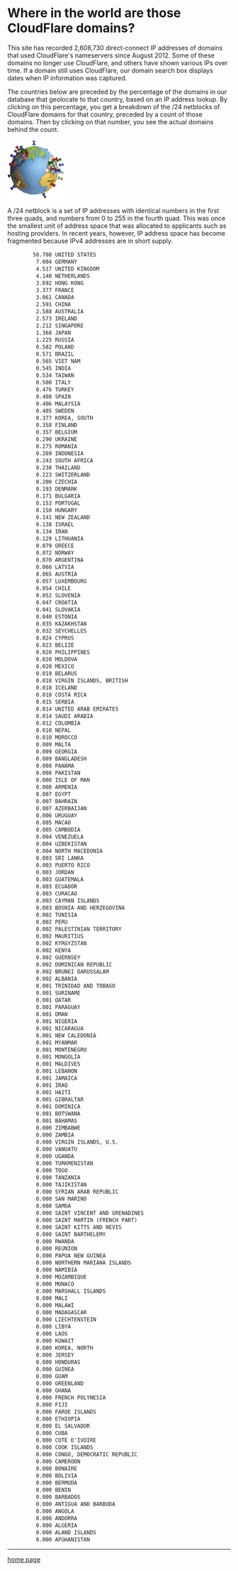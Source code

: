 # Where in the world are those CloudFlare domains?


This site has recorded 2,608,730 direct-connect IP addresses of domains that used CloudFlare's nameservers since August 2012. Some of these domains no longer use CloudFlare, and others have shown various IPs over time. If a domain still uses CloudFlare, our domain search box displays dates when IP information was captured.

The countries below are preceded by the percentage of the domains in our database that geolocate to that country, based on an IP address lookup. By clicking on this percentage, you get a breakdown of the /24 netblocks of CloudFlare domains for that country, preceded by a count of those domains. Then by clicking on that number, you see the actual domains behind the count.

![](img/geoip.gif)

A /24 netblock is a set of IP addresses with identical numbers in the first three quads, and numbers from 0 to 255 in the fourth quad. This was once the smallest unit of address space that was allocated to applicants such as hosting providers. In recent years, however, IP address space has become fragmented because IPv4 addresses are in short supply.


```
        50.708 UNITED STATES
         7.004 GERMANY
         4.517 UNITED KINGDOM
         4.140 NETHERLANDS
         3.692 HONG KONG
         3.377 FRANCE
         3.061 CANADA
         2.591 CHINA
         2.588 AUSTRALIA
         2.573 IRELAND
         2.212 SINGAPORE
         1.368 JAPAN
         1.225 RUSSIA
         0.582 POLAND
         0.571 BRAZIL
         0.565 VIET NAM
         0.545 INDIA
         0.534 TAIWAN
         0.500 ITALY
         0.476 TURKEY
         0.408 SPAIN
         0.406 MALAYSIA
         0.405 SWEDEN
         0.377 KOREA, SOUTH
         0.358 FINLAND
         0.357 BELGIUM
         0.290 UKRAINE
         0.275 ROMANIA
         0.269 INDONESIA
         0.243 SOUTH AFRICA
         0.238 THAILAND
         0.223 SWITZERLAND
         0.200 CZECHIA
         0.193 DENMARK
         0.171 BULGARIA
         0.153 PORTUGAL
         0.150 HUNGARY
         0.141 NEW ZEALAND
         0.138 ISRAEL
         0.134 IRAN
         0.129 LITHUANIA
         0.079 GREECE
         0.072 NORWAY
         0.070 ARGENTINA
         0.066 LATVIA
         0.065 AUSTRIA
         0.057 LUXEMBOURG
         0.054 CHILE
         0.052 SLOVENIA
         0.047 CROATIA
         0.041 SLOVAKIA
         0.040 ESTONIA
         0.035 KAZAKHSTAN
         0.032 SEYCHELLES
         0.024 CYPRUS
         0.023 BELIZE
         0.020 PHILIPPINES
         0.020 MOLDOVA
         0.020 MEXICO
         0.019 BELARUS
         0.018 VIRGIN ISLANDS, BRITISH
         0.018 ICELAND
         0.018 COSTA RICA
         0.015 SERBIA
         0.014 UNITED ARAB EMIRATES
         0.014 SAUDI ARABIA
         0.012 COLOMBIA
         0.010 NEPAL
         0.010 MOROCCO
         0.009 MALTA
         0.009 GEORGIA
         0.009 BANGLADESH
         0.008 PANAMA
         0.008 PAKISTAN
         0.008 ISLE OF MAN
         0.008 ARMENIA
         0.007 EGYPT
         0.007 BAHRAIN
         0.007 AZERBAIJAN
         0.006 URUGUAY
         0.005 MACAO
         0.005 CAMBODIA
         0.004 VENEZUELA
         0.004 UZBEKISTAN
         0.004 NORTH MACEDONIA
         0.003 SRI LANKA
         0.003 PUERTO RICO
         0.003 JORDAN
         0.003 GUATEMALA
         0.003 ECUADOR
         0.003 CURACAO
         0.003 CAYMAN ISLANDS
         0.003 BOSNIA AND HERZEGOVINA
         0.002 TUNISIA
         0.002 PERU
         0.002 PALESTINIAN TERRITORY
         0.002 MAURITIUS
         0.002 KYRGYZSTAN
         0.002 KENYA
         0.002 GUERNSEY
         0.002 DOMINICAN REPUBLIC
         0.002 BRUNEI DARUSSALAM
         0.002 ALBANIA
         0.001 TRINIDAD AND TOBAGO
         0.001 SURINAME
         0.001 QATAR
         0.001 PARAGUAY
         0.001 OMAN
         0.001 NIGERIA
         0.001 NICARAGUA
         0.001 NEW CALEDONIA
         0.001 MYANMAR
         0.001 MONTENEGRO
         0.001 MONGOLIA
         0.001 MALDIVES
         0.001 LEBANON
         0.001 JAMAICA
         0.001 IRAQ
         0.001 HAITI
         0.001 GIBRALTAR
         0.001 DOMINICA
         0.001 BOTSWANA
         0.001 BAHAMAS
         0.000 ZIMBABWE
         0.000 ZAMBIA
         0.000 VIRGIN ISLANDS, U.S.
         0.000 VANUATU
         0.000 UGANDA
         0.000 TURKMENISTAN
         0.000 TOGO
         0.000 TANZANIA
         0.000 TAJIKISTAN
         0.000 SYRIAN ARAB REPUBLIC
         0.000 SAN MARINO
         0.000 SAMOA
         0.000 SAINT VINCENT AND GRENADINES
         0.000 SAINT MARTIN (FRENCH PART)
         0.000 SAINT KITTS AND NEVIS
         0.000 SAINT BARTHELEMY
         0.000 RWANDA
         0.000 REUNION
         0.000 PAPUA NEW GUINEA
         0.000 NORTHERN MARIANA ISLANDS
         0.000 NAMIBIA
         0.000 MOZAMBIQUE
         0.000 MONACO
         0.000 MARSHALL ISLANDS
         0.000 MALI
         0.000 MALAWI
         0.000 MADAGASCAR
         0.000 LIECHTENSTEIN
         0.000 LIBYA
         0.000 LAOS
         0.000 KUWAIT
         0.000 KOREA, NORTH
         0.000 JERSEY
         0.000 HONDURAS
         0.000 GUINEA
         0.000 GUAM
         0.000 GREENLAND
         0.000 GHANA
         0.000 FRENCH POLYNESIA
         0.000 FIJI
         0.000 FAROE ISLANDS
         0.000 ETHIOPIA
         0.000 EL SALVADOR
         0.000 CUBA
         0.000 COTE D'IVOIRE
         0.000 COOK ISLANDS
         0.000 CONGO, DEMOCRATIC REPUBLIC
         0.000 CAMEROON
         0.000 BONAIRE
         0.000 BOLIVIA
         0.000 BERMUDA
         0.000 BENIN
         0.000 BARBADOS
         0.000 ANTIGUA AND BARBUDA
         0.000 ANGOLA
         0.000 ANDORRA
         0.000 ALGERIA
         0.000 ALAND ISLANDS
         0.000 AFGHANISTAN
```

---

[home page](README.md)